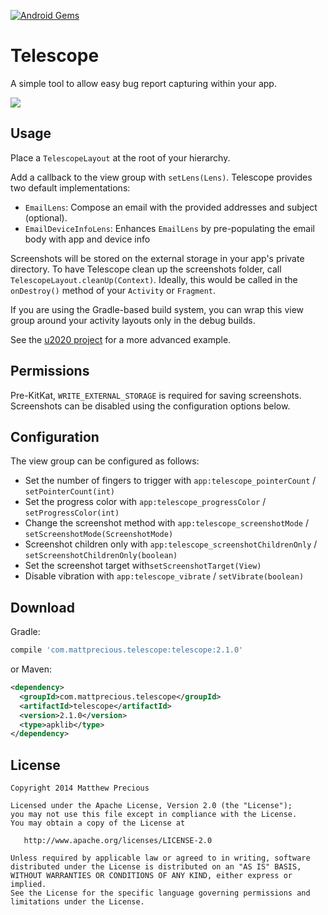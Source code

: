 [![Android Gems](http://www.android-gems.com/badge/mattprecious/telescope.svg?branch=master)](http://www.android-gems.com/lib/mattprecious/telescope)

Telescope
======

A simple tool to allow easy bug report capturing within your app.

![](images/sample.gif)



Usage
-----

Place a `TelescopeLayout` at the root of your hierarchy.

Add a callback to the view group with `setLens(Lens)`. Telescope provides two default
implementations:

* `EmailLens`: Compose an email with the provided addresses and subject (optional).
* `EmailDeviceInfoLens`: Enhances `EmailLens` by pre-populating the email body with app and device
  info

Screenshots will be stored on the external storage in your app's private directory. To have
Telescope clean up the screenshots folder, call `TelescopeLayout.cleanUp(Context)`. Ideally, this
would be called in the `onDestroy()` method of your `Activity` or `Fragment`.

If you are using the Gradle-based build system, you can wrap this view group around your activity
layouts only in the debug builds.

See the [u2020 project][2] for a more advanced example.



Permissions
-----------

Pre-KitKat, `WRITE_EXTERNAL_STORAGE` is required for saving screenshots. Screenshots can be disabled
using the configuration options below.



Configuration
-------------

The view group can be configured as follows:

* Set the number of fingers to trigger with `app:telescope_pointerCount` / `setPointerCount(int)`
* Set the progress color with `app:telescope_progressColor` / `setProgressColor(int)`
* Change the screenshot method with `app:telescope_screenshotMode` /
`setScreenshotMode(ScreenshotMode)`
* Screenshot children only with `app:telescope_screenshotChildrenOnly` /
`setScreenshotChildrenOnly(boolean)`
* Set the screenshot target with`setScreenshotTarget(View)`
* Disable vibration with `app:telescope_vibrate` / `setVibrate(boolean)`



Download
--------

Gradle:
```groovy
compile 'com.mattprecious.telescope:telescope:2.1.0'
```
or Maven:
```xml
<dependency>
  <groupId>com.mattprecious.telescope</groupId>
  <artifactId>telescope</artifactId>
  <version>2.1.0</version>
  <type>apklib</type>
</dependency>
```


License
--------

    Copyright 2014 Matthew Precious

    Licensed under the Apache License, Version 2.0 (the "License");
    you may not use this file except in compliance with the License.
    You may obtain a copy of the License at

       http://www.apache.org/licenses/LICENSE-2.0

    Unless required by applicable law or agreed to in writing, software
    distributed under the License is distributed on an "AS IS" BASIS,
    WITHOUT WARRANTIES OR CONDITIONS OF ANY KIND, either express or implied.
    See the License for the specific language governing permissions and
    limitations under the License.


 [1]: http://repository.sonatype.org/service/local/artifact/maven/redirect?r=central-proxy&g=com.mattprecious.telescope&a=telescope&v=LATEST
 [2]: https://github.com/jakewharton/u2020
